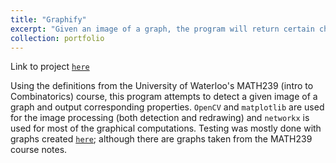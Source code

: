 ```yaml
---
title: "Graphify"
excerpt: "Given an image of a graph, the program will return certain characteristics such as whether the graph is bipartite or whether the graph is a forest"
collection: portfolio
---
```


Link to project [`here`](https://github.com/bryanzang/Graphify)

Using the definitions from the University of Waterloo's MATH239 (intro to Combinatorics) course, this program attempts to detect a given image of a graph and output corresponding properties. `OpenCV` and `matplotlib` are used for the image processing (both detection and redrawing) and `networkx` is used for most of the graphical computations. Testing was mostly done with graphs created [`here`](https://csacademy.com/app/graph_editor/); although there are graphs taken from the MATH239 course notes.
